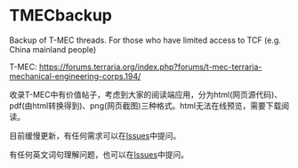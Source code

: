 # TMECbackup
Backup of T-MEC threads. For those who have limited access to TCF (e.g. China mainland people)

T-MEC: https://forums.terraria.org/index.php?forums/t-mec-terraria-mechanical-engineering-corps.194/

收录T-MEC中有价值帖子，考虑到大家的阅读端应用，分为html(网页源代码)、pdf(由html转换得到)、png(网页截图)三种格式。html无法在线预览，需要下载阅读。

目前缓慢更新，有任何需求可以在[Issues](https://github.com/putianyi889/TMECbackup/issues)中提问。

有任何英文词句理解问题，也可以在[Issues](https://github.com/putianyi889/TMECbackup/issues)中提问。
